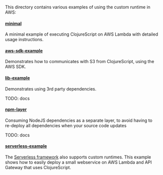 This directory contains various examples of using the custom runtime in AWS:

#### [minimal](minimal)

A minimal example of executing ClojureScript on AWS Lambda with detailed usage instructions. 


#### [aws-sdk-example](aws-sdk-example)

Demonstrates how to communicates with S3 from ClojureScript, using the AWS SDK. 

#### [lib-example](lib-example)

Demonstrates using 3rd party dependencies. 

TODO: docs

#### [npm-layer](npm-layer)

Consuming NodeJS dependencies as a separate layer, to avoid having to re-deploy all dependencies 
when your source code updates 

TODO: docs


#### [serverless-example](serverless-example)

The [Serverless framework](https://serverless.com) also supports custom runtimes. 
This example shows how to easily deploy a small webservice on AWS Lambda and API Gateway that uses ClojureScript.
